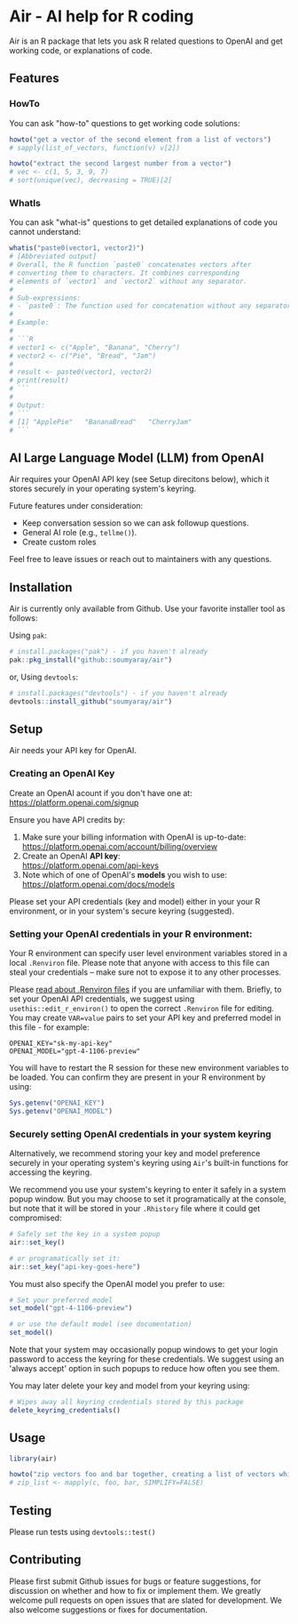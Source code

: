 # Air - AI help for R coding

Air is an R package that lets you ask R related questions to OpenAI and get working code, or explanations of code.

## Features

### HowTo

You can ask "how-to" questions to get working code solutions:

```R
howto("get a vector of the second element from a list of vectors")
# sapply(list_of_vectors, function(v) v[2])

howto("extract the second largest number from a vector")
# vec <- c(1, 5, 3, 9, 7)
# sort(unique(vec), decreasing = TRUE)[2]
```

### WhatIs

You can ask "what-is" questions to get detailed explanations of code you cannot understand:

```R
whatis("paste0(vector1, vector2)")
# [Abbreviated output]
# Overall, the R function `paste0` concatenates vectors after 
# converting them to characters. It combines corresponding 
# elements of `vector1` and `vector2` without any separator.
#
# Sub-expressions:
# - `paste0`: The function used for concatenation without any separator.
#
# Example:
#
# ```R
# vector1 <- c("Apple", "Banana", "Cherry")
# vector2 <- c("Pie", "Bread", "Jam")
#
# result <- paste0(vector1, vector2)
# print(result)
# ```
#
# Output:
# ```
# [1] "ApplePie"   "BananaBread"   "CherryJam"
# ```
```

## AI Large Language Model (LLM) from OpenAI

Air requires your OpenAI API key (see Setup direcitons below), which it stores securely in your operating system's keyring.

Future features under consideration:

- Keep conversation session so we can ask followup questions.
- General AI role (e.g., `tellme()`).
- Create custom roles

Feel free to leave issues or reach out to maintainers with any questions.

## Installation

Air is currently only available from Github. Use your favorite installer tool as follows:

Using `pak`:

```R
# install.packages("pak") - if you haven't already
pak::pkg_install("github::soumyaray/air")
```

or, Using `devtools`:

```R
# install.packages("devtools") - if you haven't already
devtools::install_github("soumyaray/air")
```

## Setup

Air needs your API key for OpenAI.

### Creating an OpenAI Key

Create an OpenAI acount if you don't have one at: <https://platform.openai.com/signup>

Ensure you have API credits by:

1. Make sure your billing information with OpenAI is up-to-date:  
   <https://platform.openai.com/account/billing/overview>
2. Create an OpenAI **API key**:  
   <https://platform.openai.com/api-keys>
3. Note which of one of OpenAI's **models** you wish to use:  
   <https://platform.openai.com/docs/models>

Please set your API credentials (key and model) either in your your R environment, or in your system's secure keyring (suggested).

### Setting your OpenAI credentials in your R environment:

Your R environment can specify user level environment variables stored in a local `.Renviron` file. Please note that anyone with access to this file can steal your credentials – make sure not to expose it to any other processes.

Please [read about .Renviron files](https://rstats.wtf/r-startup.html#renviron) if you are unfamiliar with them. Briefly, to set your OpenAI API credentials, we suggest using `usethis::edit_r_environ()` to open the correct `.Renviron` file for editing. You may create `VAR=value` pairs to set your API key and preferred model in this file - for example:

```text
OPENAI_KEY="sk-my-api-key"
OPENAI_MODEL="gpt-4-1106-preview"
```

You will have to restart the R session for these new environment variables to be loaded. You can confirm they are present in your R environment by using:

```R
Sys.getenv("OPENAI_KEY")
Sys.getenv("OPENAI_MODEL")
```

### Securely setting OpenAI credentials in your system keyring

Alternatively, we recommend storing your key and model preference securely in your operating system's keyring using `Air`'s built-in functions for accessing the keyring.

We recommend you use your system's keyring to enter it safely in a system popup window. But you may choose to set it programatically at the console, but note that it will be stored in your `.Rhistory` file where it could get compromised:

```R
# Safely set the key in a system popup
air::set_key()

# or programatically set it:
air::set_key("api-key-goes-here")
```

You must also specify the OpenAI model you prefer to use:

```R
# Set your preferred model
set_model("gpt-4-1106-preview")

# or use the default model (see documentation)
set_model()
```

Note that your system may occasionally popup windows to get your login password to access the keyring for these credentials. We suggest using an 'always accept' option in such popups to reduce how often you see them.

You may later delete your key and model from your keyring using:

```R
# Wipes away all keyring credentials stored by this package
delete_keyring_credentials()
```

## Usage

```R
library(air)

howto("zip vectors foo and bar together, creating a list of vectors which are pairs of elements from the original two vectors")
# zip_list <- mapply(c, foo, bar, SIMPLIFY=FALSE)
```

## Testing

Please run tests using `devtools::test()`

## Contributing

Please first submit Github issues for bugs or feature suggestions, for discussion on whether and how to fix or implement them. We greatly welcome pull requests on open issues that are slated for development. We also welcome suggestions or fixes for documentation.
